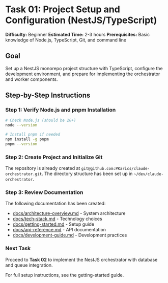 # Task 01: Project Setup and Configuration (NestJS/TypeScript)

**Difficulty:** Beginner
**Estimated Time:** 2-3 hours
**Prerequisites:** Basic knowledge of Node.js, TypeScript, Git, and command line

## Goal

Set up a NestJS monorepo project structure with TypeScript, configure the development environment, and prepare for implementing the orchestrator and worker components.

## Step-by-Step Instructions

### Step 1: Verify Node.js and pnpm Installation

```bash
# Check Node.js (should be 20+)
node --version

# Install pnpm if needed
npm install -g pnpm
pnpm --version
```

### Step 2: Create Project and Initialize Git

The repository is already created at `git@github.com:PKarics/claude-orchestrator.git`. The directory structure has been set up in `~/dev/claude-orchestrator`.

### Step 3: Review Documentation

The following documentation has been created:
- [docs/architecture-overview.md](../docs/architecture-overview.md) - System architecture
- [docs/tech-stack.md](../docs/tech-stack.md) - Technology choices
- [docs/getting-started.md](../docs/getting-started.md) - Setup guide
- [docs/api-reference.md](../docs/api-reference.md) - API documentation
- [docs/development-guide.md](../docs/development-guide.md) - Development practices

### Next Task

Proceed to **Task 02** to implement the NestJS orchestrator with database and queue integration.

For full setup instructions, see the getting-started guide.